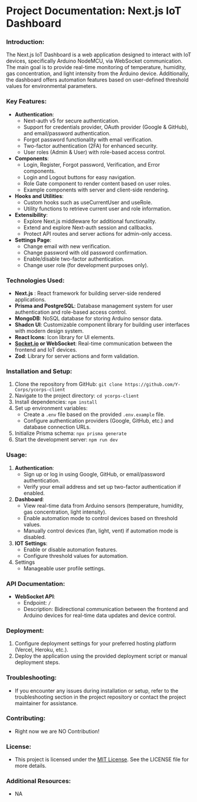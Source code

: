 # Project Documentation: Next.js IoT Dashboard

### Introduction:

The Next.js IoT Dashboard is a web application designed to interact with IoT devices, specifically Arduino NodeMCU, via WebSocket communication. The main goal is to provide real-time monitoring of temperature, humidity, gas concentration, and light intensity from the Arduino device. Additionally, the dashboard offers automation features based on user-defined threshold values for environmental parameters.
 
### Key Features:

- **Authentication**:
    - Next-auth v5 for secure authentication.
    - Support for credentials provider, OAuth provider (Google & GitHub), and email/password authentication.
    - Forgot password functionality with email verification.
    - Two-factor authentication (2FA) for enhanced security.
    - User roles (Admin & User) with role-based access control.
- **Components**:
    - Login, Register, Forgot password, Verification, and Error components.
    - Login and Logout buttons for easy navigation.
    - Role Gate component to render content based on user roles.
    - Example components with server and client-side rendering.
- **Hooks and Utilities**:
    - Custom hooks such as useCurrentUser and useRole.
    - Utility functions to retrieve current user and role information.
- **Extensibility**:
    - Explore Next.js middleware for additional functionality.
    - Extend and explore Next-auth session and callbacks.
    - Protect API routes and server actions for admin-only access.
- **Settings Page**:
    - Change email with new verification.
    - Change password with old password confirmation.
    - Enable/disable two-factor authentication.
    - Change user role (for development purposes only).

### Technologies Used:

- **Next.js** : React framework for building server-side rendered applications.
- **Prisma and PostgreSQL**: Database management system for user authentication and role-based access control.
- **MongoDB**: NoSQL database for storing Arduino sensor data.
- **Shadcn UI**: Customizable component library for building user interfaces with modern design system.
- **React Icons**: Icon library for UI elements.
- **[Socket.io](https://socket.io/) or WebSocket**: Real-time communication between the frontend and IoT devices.
- **Zod**: Library for server actions and form validation.

### Installation and Setup:

1. Clone the repository from GitHub: `git clone https://github.com/Y-Corps/ycorps-client`
2. Navigate to the project directory: `cd ycorps-client`
3. Install dependencies: `npm install`
4. Set up environment variables:
    - Create a `.env` file based on the provided `.env.example` file.
    - Configure authentication providers (Google, GitHub, etc.) and database connection URLs.
5. Initialize Prisma schema: `npx prisma generate`
6. Start the development server: `npm run dev`

### Usage:

1. **Authentication**:
    - Sign up or log in using Google, GitHub, or email/password authentication.
    - Verify your email address and set up two-factor authentication if enabled.
2. **Dashboard**:
    - View real-time data from Arduino sensors (temperature, humidity, gas concentration, light intensity).
    - Enable automation mode to control devices based on threshold values.
    - Manually control devices (fan, light, vent) if automation mode is disabled.
3. **IOT Settings**:
    - Enable or disable automation features.
    - Configure threshold values for automation.
4. Settings
    - Manageable user profile settings.

### API Documentation:

- **WebSocket API**:
    - Endpoint: `/`
    - Description: Bidirectional communication between the frontend and Arduino devices for real-time data updates and device control.

### Deployment:

1. Configure deployment settings for your preferred hosting platform (Vercel, Heroku, etc.).
2. Deploy the application using the provided deployment script or manual deployment steps.

### Troubleshooting:

- If you encounter any issues during installation or setup, refer to the troubleshooting section in the project repository or contact the project maintainer for assistance.

### Contributing:

- Right now we are NO Contribution!

### License:

- This project is licensed under the [MIT License](https://opensource.org/licenses/MIT). See the LICENSE file for more details.

### Additional Resources:

- NA